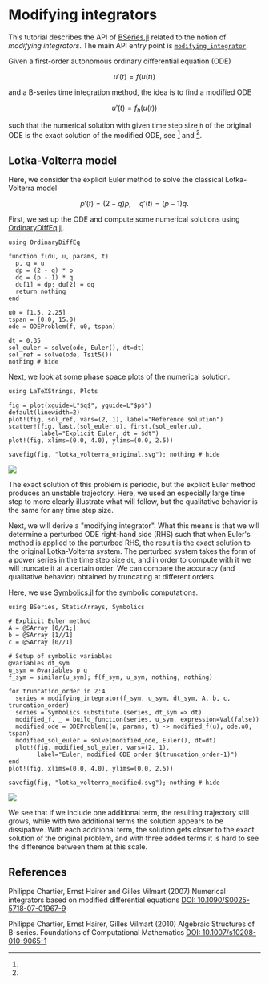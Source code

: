 # Modifying integrators

This tutorial describes the API of
[BSeries.jl](https://github.com/ranocha/BSeries.jl)
related to the notion of *modifying integrators*. The main API entry point is
[`modifying_integrator`](@ref).

Given a first-order autonomous ordinary differential equation (ODE)

```math
u'(t) = f(u(t))
```

and a B-series time integration method, the idea is to find a modified ODE

```math
u'(t) = f_h(u(t))
```

such that the numerical solution with given time step size ``h`` of the
original ODE is the exact solution of the modified ODE, see
[^ChartierHairerVilmart2007] and [^ChartierHairerVilmart2010].


## Lotka-Volterra model

Here, we consider the explicit Euler method to solve the classical
Lotka-Volterra model

```math
p'(t) = (2 - q) p,
\quad
q'(t) = (p - 1) q.
```

First, we set up the ODE and compute some numerical solutions using
[OrdinaryDiffEq.jl](https://github.com/SciML/OrdinaryDiffEq.jl).

```@example ex:lotka-volterra
using OrdinaryDiffEq

function f(du, u, params, t)
  p, q = u
  dp = (2 - q) * p
  dq = (p - 1) * q
  du[1] = dp; du[2] = dq
  return nothing
end

u0 = [1.5, 2.25]
tspan = (0.0, 15.0)
ode = ODEProblem(f, u0, tspan)

dt = 0.35
sol_euler = solve(ode, Euler(), dt=dt)
sol_ref = solve(ode, Tsit5())
nothing # hide
```

Next, we look at some phase space plots of the numerical solution.

```@example ex:lotka-volterra
using LaTeXStrings, Plots

fig = plot(xguide=L"$q$", yguide=L"$p$")
default(linewidth=2)
plot!(fig, sol_ref, vars=(2, 1), label="Reference solution")
scatter!(fig, last.(sol_euler.u), first.(sol_euler.u),
         label="Explicit Euler, dt = $dt")
plot!(fig, xlims=(0.0, 4.0), ylims=(0.0, 2.5))

savefig(fig, "lotka_volterra_original.svg"); nothing # hide
```

![](lotka_volterra_original.svg)

The exact solution of this problem is periodic, but the explicit Euler method
produces an unstable trajectory. Here, we used an especially large time step to
more clearly illustrate what will follow, but the qualitative behavior is the
same for any time step size.

Next, we will derive a "modifying integrator". What this means is that we will
determine a perturbed ODE right-hand side (RHS) such that when Euler's method
is applied to the perturbed RHS, the result is the exact solution to the
original Lotka-Volterra system. The perturbed system takes the form of a power
series in the time step size `dt`, and in order to compute with it we will
truncate it at a certain order. We can compare the accuracy (and qualitative
behavior) obtained by truncating at different orders.

Here, we use [Symbolics.jl](https://github.com/JuliaSymbolics/Symbolics.jl)
for the symbolic computations.

```@example ex:lotka-volterra
using BSeries, StaticArrays, Symbolics

# Explicit Euler method
A = @SArray [0//1;]
b = @SArray [1//1]
c = @SArray [0//1]

# Setup of symbolic variables
@variables dt_sym
u_sym = @variables p q
f_sym = similar(u_sym); f(f_sym, u_sym, nothing, nothing)

for truncation_order in 2:4
  series = modifying_integrator(f_sym, u_sym, dt_sym, A, b, c, truncation_order)
  series = Symbolics.substitute.(series, dt_sym => dt)
  modified_f, _ = build_function(series, u_sym, expression=Val(false))
  modified_ode = ODEProblem((u, params, t) -> modified_f(u), ode.u0, tspan)
  modified_sol_euler = solve(modified_ode, Euler(), dt=dt)
  plot!(fig, modified_sol_euler, vars=(2, 1),
        label="Euler, modified ODE order $(truncation_order-1)")
end
plot!(fig, xlims=(0.0, 4.0), ylims=(0.0, 2.5))

savefig(fig, "lotka_volterra_modified.svg"); nothing # hide
```

![](lotka_volterra_modified.svg)

We see that if we include one additional term, the resulting trajectory still
grows, while with two additional terms the solution appears to be dissipative.
With each additional term, the solution gets closer to the exact solution of
the original problem, and with three added terms it is hard to see the difference
between them at this scale.


## References

[^ChartierHairerVilmart2007]:
  Philippe Chartier, Ernst Hairer and Gilles Vilmart (2007)
  Numerical integrators based on modified differential equations
  [DOI: 10.1090/S0025-5718-07-01967-9](https://doi.org/10.1090/S0025-5718-07-01967-9)

[^ChartierHairerVilmart2010]:
  Philippe Chartier, Ernst Hairer, Gilles Vilmart (2010)
  Algebraic Structures of B-series.
  Foundations of Computational Mathematics
  [DOI: 10.1007/s10208-010-9065-1](https://doi.org/10.1007/s10208-010-9065-1)
